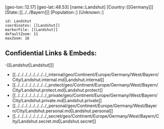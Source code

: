 ﻿---
location: [48.53,12.17]
mapzoom: [7,12] 
mapmarker: city 
type: City
tags:
- geo/City


SpocWebEntityId: 31808
isDeleted: false
confidential: public

---
[geo-lon::12.17]
[geo-lat::48.53]
[name::Landshut]
[Country::[[Germany]]]
[State::[[../../Bayern]]]
[Population::]
[Unknown::]


```leaflet
id: Landshut
coordinates: [[Landshut]]
markerFile: [[Landshut]]
defaultZoom: 11 
maxZoom: 18
```


## Confidential Links & Embeds: 
-[[Landshut|Landshut]]] 
- [[../../../../../../../../_internal/geo/Continent/Europe/Germany/West/Bayern/City/Landshut.internal.md|Landshut.internal]] 
- [[../../../../../../../../_protect/geo/Continent/Europe/Germany/West/Bayern/City/Landshut.protect.md|Landshut.protect]] 
- [[../../../../../../../../_private/geo/Continent/Europe/Germany/West/Bayern/City/Landshut.private.md|Landshut.private]] 
- [[../../../../../../../../_personal/geo/Continent/Europe/Germany/West/Bayern/City/Landshut.personal.md|Landshut.personal]] 
- [[../../../../../../../../_secret/geo/Continent/Europe/Germany/West/Bayern/City/Landshut.secret.md|Landshut.secret]] 
